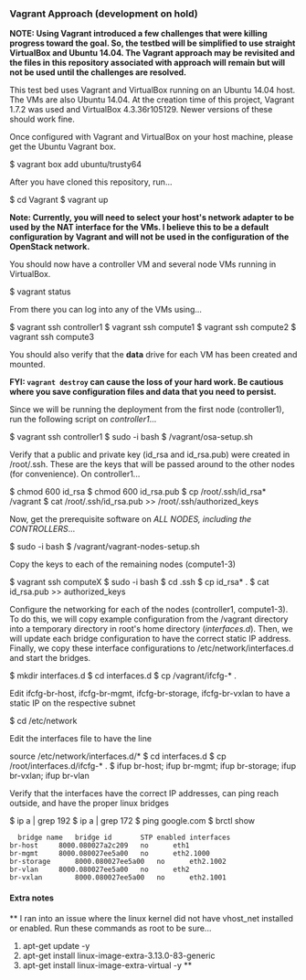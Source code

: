 ### Vagrant Approach (development on hold)
**NOTE: Using Vagrant introduced a few challenges that were killing progress toward the goal.  So, the testbed will be simplified to use straight VirtualBox and Ubuntu 14.04.  The Vagrant approach may be revisited and the files in this repository associated with approach will remain but will not be used until the challenges are resolved.**

This test bed uses Vagrant and VirtualBox running on an Ubuntu 14.04 host.  The VMs are also Ubuntu 14.04.  At the creation time of this project, Vagrant 1.7.2 was used and VirtualBox 4.3.36r105129.  Newer versions of these should work fine.

Once configured with Vagrant and VirtualBox on your host machine, please get the Ubuntu Vagrant box.

  $ vagrant box add ubuntu/trusty64 

After you have cloned this repository, run...

  $ cd Vagrant
  $ vagrant up
  
**Note: Currently, you will need to select your host's network adapter to be used by the NAT interface for the VMs.  I believe this to be a default configuration by Vagrant and will not be used in the configuration of the OpenStack network.**

You should now have a controller VM and several node VMs running in VirtualBox.

  $ vagrant status
  
From there you can log into any of the VMs using...

  $ vagrant ssh controller1
  $ vagrant ssh compute1
  $ vagrant ssh compute2
  $ vagrant ssh compute3
  
You should also verify that the **data** drive for each VM has been created and mounted.

**FYI:  `vagrant destroy` can cause the loss of your hard work.  Be cautious where you save configuration files and data that you need to persist.**


Since we will be running the deployment from the first node (controller1), run the following script on *controller1*...

  $ vagrant ssh controller1
  $ sudo -i bash
  $ /vagrant/osa-setup.sh

Verify that a public and private key (id_rsa and id_rsa.pub) were created in /root/.ssh.  These are the keys that will be passed around to the other nodes (for convenience).
On controller1...

  $ chmod 600 id_rsa
  $ chmod 600 id_rsa.pub
  $ cp /root/.ssh/id_rsa* /vagrant
  $ cat /root/.ssh/id_rsa.pub >> /root/.ssh/authorized_keys


Now, get the prerequisite software on *ALL NODES, including the CONTROLLERS*...

  $ sudo -i bash
  $ /vagrant/vagrant-nodes-setup.sh

Copy the keys to each of the remaining nodes (compute1-3)

  $ vagrant ssh computeX
  $ sudo -i bash
  $ cd .ssh
  $ cp id_rsa* .
  $ cat id_rsa.pub >> authorized_keys

Configure the networking for each of the nodes (controller1, compute1-3).  To do this, we will copy example configuration from the /vagrant directory into a temporary directory in root's home directory (*interfaces.d*).  Then, we will update each bridge configuration to have the correct static IP address.  Finally, we copy these interface configurations to /etc/network/interfaces.d and start the bridges.

  $ mkdir interfaces.d
  $ cd interfaces.d
  $ cp /vagrant/ifcfg-* .

Edit ifcfg-br-host, ifcfg-br-mgmt, ifcfg-br-storage, ifcfg-br-vxlan to have a static IP on the respective subnet

  $ cd /etc/network

Edit the interfaces file to have the line

  source /etc/network/interfaces.d/*
  $ cd interfaces.d
  $ cp /root/interfaces.d/ifcfg-* .
  $ ifup br-host; ifup br-mgmt; ifup br-storage; ifup br-vxlan; ifup br-vlan

Verify that the interfaces have the correct IP addresses, can ping reach outside, and have the proper linux bridges

  $ ip a | grep 192
  $ ip a | grep 172
  $ ping google.com
  $ brctl show

      bridge name	bridge id		STP enabled	interfaces
    br-host		8000.080027a2c209	no		eth1
    br-mgmt		8000.080027ee5a00	no		eth2.1000
    br-storage		8000.080027ee5a00	no		eth2.1002
    br-vlan		8000.080027ee5a00	no		eth2
    br-vxlan		8000.080027ee5a00	no		eth2.1001
    

#### Extra notes ####
** I ran into an issue where the linux kernel did not have vhost_net installed or enabled.  Run these commands as root to be sure...
  1. apt-get update -y
  2. apt-get install linux-image-extra-3.13.0-83-generic
  3. apt-get install linux-image-extra-virtual -y
**

